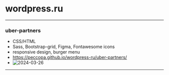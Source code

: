 # wordpress.ru
___
### uber-partners
- CSS/HTML
- Sass, Bootstrap-grid, Figma, Fontawesome icons
- responsive design, burger menu
- https://peccopa.github.io/wordpress-ru/uber-partners/
- ![2024-03-26](https://)
___

